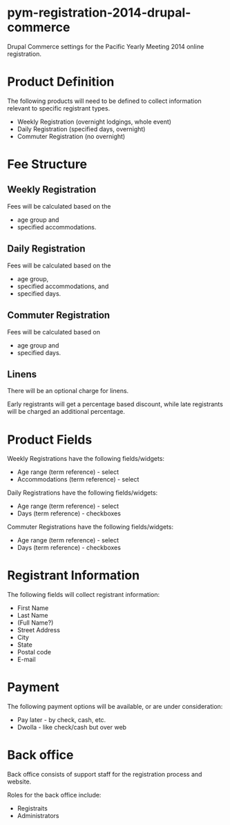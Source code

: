 pym-registration-2014-drupal-commerce
=====================================

Drupal Commerce settings for the Pacific Yearly Meeting 2014 online registration.

Product Definition
==================
The following products will need to be defined to collect information relevant to specific registrant types.

* Weekly Registration (overnight lodgings, whole event)
* Daily Registration (specified days, overnight)
* Commuter Registration (no overnight)

Fee Structure
=============
Weekly Registration
-------------------
Fees will be calculated based on the 
* age group and 
* specified accommodations.

Daily Registration
------------------
Fees will be calculated based on the 
* age group, 
* specified accommodations, and 
* specified days.

Commuter Registration 
---------------------
Fees will be calculated based on 
* age group and 
* specified days.

Linens
------
There will be an optional charge for linens.

Early registrants will get a percentage based discount, while late registrants will be charged an additional percentage.

Product Fields
==============
Weekly Registrations have the following fields/widgets:
* Age range (term reference) - select
* Accommodations (term reference) - select

Daily Registrations have the following fields/widgets:
* Age range (term reference) - select
* Days (term reference) - checkboxes

Commuter Registrations have the following fields/widgets:
* Age range (term reference) - select
* Days (term reference) - checkboxes

Registrant Information
======================
The following fields will collect registrant information:
* First Name
* Last Name
* (Full Name?)
* Street Address
* City
* State
* Postal code
* E-mail

Payment
=======
The following payment options will be available, or are under consideration:
* Pay later - by check, cash, etc.
* Dwolla - like check/cash but over web

Back office
===========
Back office consists of support staff for the registration process and website.

Roles for the back office include:
* Registraits
* Administrators
